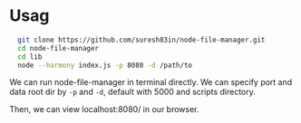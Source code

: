 

# Usag

```sh
  git clone https://github.com/suresh83in/node-file-manager.git
  cd node-file-manager
  cd lib
  node --harmony index.js -p 8080 -d /path/to
```

We can run node-file-manager in terminal directly. We can specify port and data root dir by `-p` and `-d`, default with 5000 and scripts directory.

Then, we can view localhost:8080/ in our browser.
